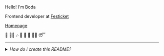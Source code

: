 Hello! I'm Boda

Frontend developer at [Festicket](https://www.festicket.com/)

[Homepage](https://bodazhao.com/)

🍜 🏃‍♂️ 🎶 👾 🕺 🌿 👨‍💻 😴

---

<details>
<summary><em>How do I create this README?</em></summary>
Try creating a repo and name it with your username 😉
</details>
